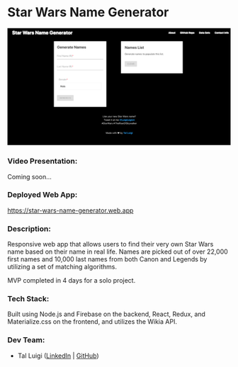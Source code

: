 # Star Wars Name Generator

![Star Wars Name Generator Screenshot](./public/screenshot.png)

### Video Presentation:

Coming soon...

### Deployed Web App:

https://star-wars-name-generator.web.app

### Description:

Responsive web app that allows users to find their very own Star Wars name based on their name in real life. Names are picked out of over 22,000 first names and 10,000 last names from both Canon and Legends by utilizing a set of matching algorithms.

MVP completed in 4 days for a solo project.

### Tech Stack:

Built using Node.js and Firebase on the backend, React, Redux, and Materialize.css on the frontend, and utilizes the Wikia API.

### Dev Team:

- Tal Luigi ([LinkedIn](https://www.linkedin.com/in/talluigi) | [GitHub](https://github.com/luigilegion))
